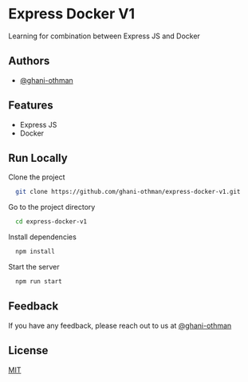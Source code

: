
# Express Docker V1

Learning for combination between Express JS and Docker


## Authors

- [@ghani-othman](https://github.com/ghani-othman)


## Features

- Express JS
- Docker


## Run Locally

Clone the project

```bash
  git clone https://github.com/ghani-othman/express-docker-v1.git
```

Go to the project directory

```bash
  cd express-docker-v1
```

Install dependencies

```bash
  npm install
```

Start the server

```bash
  npm run start
```


## Feedback

If you have any feedback, please reach out to us at [@ghani-othman](https://github.com/ghani-othman)


## License

[MIT](https://github.com/ghani-othman/express-docker-v1/blob/main/LICENSE)

